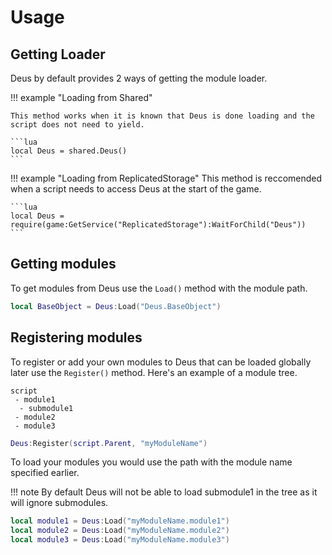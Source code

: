 # Usage

## Getting Loader

Deus by default provides 2 ways of getting the module loader.

!!! example "Loading from Shared"

    This method works when it is known that Deus is done loading and the script does not need to yield.

    ```lua
    local Deus = shared.Deus()
    ```

!!! example "Loading from ReplicatedStorage"
    This method is reccomended when a script needs to access Deus at the start of the game.

    ```lua
    local Deus = require(game:GetService("ReplicatedStorage"):WaitForChild("Deus"))
    ```

## Getting modules

To get modules from Deus use the `Load()` method with the module path.

```lua
local BaseObject = Deus:Load("Deus.BaseObject")
```

## Registering modules

To register or add your own modules to Deus that can be loaded globally later use the `Register()` method. Here's an example of a module tree.

```
script
 - module1
  - submodule1
 - module2
 - module3
```

```lua
Deus:Register(script.Parent, "myModuleName")
```

To load your modules you would use the path with the module name specified earlier.

!!! note
    By default Deus will not be able to load submodule1 in the tree as it will ignore submodules.

```lua
local module1 = Deus:Load("myModuleName.module1")
local module2 = Deus:Load("myModuleName.module2")
local module3 = Deus:Load("myModuleName.module3")
```